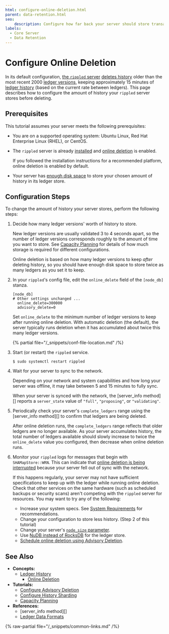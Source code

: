 ```yaml
---
html: configure-online-deletion.html
parent: data-retention.html
seo:
    description: Configure how far back your server should store transaction history.
labels:
  - Core Server
  - Data Retention
---
```

# Configure Online Deletion

In its default configuration, [the `rippled` server](../../../concepts/networks-and-servers/index.md) [deletes history](online-deletion.md) older than the most recent 2000 [ledger versions](../../../concepts/ledgers/index.md), keeping approximately 15 minutes of [ledger history](../../../concepts/networks-and-servers/ledger-history.md) (based on the current rate between ledgers). This page describes how to configure the amount of history your `rippled` server stores before deleting.

## Prerequisites

This tutorial assumes your server meets the following prerequisites:

- You are on a supported operating system: Ubuntu Linux, Red Hat Enterprise Linux (RHEL), or CentOS.

- The `rippled` server is already [installed](../../installation/index.md) and [online deletion](online-deletion.md) is enabled.

    If you followed the installation instructions for a recommended platform, online deletion is enabled by default.

- Your server has [enough disk space](../../installation/capacity-planning.md#disk-space) to store your chosen amount of history in its ledger store.


## Configuration Steps

To change the amount of history your server stores, perform the following steps:

1. Decide how many ledger versions' worth of history to store.

    New ledger versions are usually validated 3 to 4 seconds apart, so the number of ledger versions corresponds roughly to the amount of time you want to store. See [Capacity Planning](../../installation/capacity-planning.md) for details of how much storage is required for different configurations.

    Online deletion is based on how many ledger versions to keep _after_ deleting history, so you should have enough disk space to store twice as many ledgers as you set it to keep.

0. In your `rippled`'s config file, edit the `online_delete` field of the `[node_db]` stanza.

    ```
    [node_db]
    # Other settings unchanged ...
      online_delete=300000
      advisory_delete=0
    ```

    Set `online_delete` to the minimum number of ledger versions to keep after running online deletion. With automatic deletion (the default), the server typically runs deletion when it has accumulated about twice this many ledger versions.

    {% partial file="/_snippets/conf-file-location.md" /%}

0. Start (or restart) the `rippled` service.

    ```
    $ sudo systemctl restart rippled
    ```

0. Wait for your server to sync to the network.

    Depending on your network and system capabilities and how long your server was offline, it may take between 5 and 15 minutes to fully sync.

    When your server is synced with the network, the [server_info method][] reports a `server_state` value of `"full"`, `"proposing"`, or `"validating"`.

0. Periodically check your server's `complete_ledgers` range using the [server_info method][] to confirm that ledgers are being deleted.

    After online deletion runs, the `complete_ledgers` range reflects that older ledgers are no longer available. As your server accumulates history, the total number of ledgers available should slowly increase to twice the `online_delete` value you configured, then decrease when online deletion runs.

0. Monitor your `rippled` logs for messages that begin with `SHAMapStore::WRN`. This can indicate that [online deletion is being interrupted](online-deletion.md#interrupting-online-deletion) because your server fell out of sync with the network.

    If this happens regularly, your server may not have sufficient specifications to keep up with the ledger while running online deletion. Check that other services on the same hardware (such as scheduled backups or security scans) aren't competing with the `rippled` server for resources. You may want to try any of the following:

    - Increase your system specs. See [System Requirements](../../installation/system-requirements.md) for recommendations.
    - Change your configuration to store less history. (Step 2 of this tutorial)
    - Change your server's [`node_size` parameter](../../installation/capacity-planning.md).
    - Use [NuDB instead of RocksDB](../../installation/capacity-planning.md) for the ledger store.
    - [Schedule online deletion using Advisory Deletion](configure-advisory-deletion.md).


## See Also

- **Concepts:**
    - [Ledger History](../../../concepts/networks-and-servers/ledger-history.md)
        - [Online Deletion](online-deletion.md)
- **Tutorials:**
    - [Configure Advisory Deletion](configure-advisory-deletion.md)
    - [Configure History Sharding](configure-history-sharding.md)
    - [Capacity Planning](../../installation/capacity-planning.md)
- **References:**
    - [server_info method][]
    - [Ledger Data Formats](../../../references/protocol/ledger-data/index.md)

{% raw-partial file="/_snippets/common-links.md" /%}
